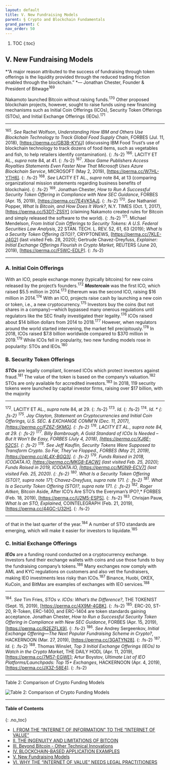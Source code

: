 ```yaml
---
layout: default
title: V. New Fundraising Models  
parent: § Crypto and Blockchain Fundamentals 
grand_parent: C 
nav_order: 50 
---
```

<style>
.dont-break-out {
  /* These are technically the same, but use both */
  overflow-wrap: break-word;
  word-wrap: break-word;

  -ms-word-break: break-all;
  /* This is the dangerous one in WebKit, as it breaks things wherever */
  word-break: break-all;
  /* Instead use this non-standard one: */
  word-break: break-word;
}
</style>

<div class="dont-break-out" markdown="1">

1. TOC
{:toc}

## V. New Fundraising Models
*“A major reason attributed to the success of fundraising through token offerings is the liquidity provided through the reduced trading friction enabled through the blockchain.” *— Jonathan Chester, Founder & President of Bitwage<sup>169</sup>

Nakamoto launched Bitcoin without raising funds.<sup>170</sup> Other proposed blockchain projects, however, sought to raise funds using new financing mechanisms such as Initial Coin Offerings (ICOs), Security Token Offerings (STOs), and Initial Exchange Offerings (IEOs).<sup>171</sup>

***
<sup>165</sup>. *See* Rachel Wolfson, *Understanding How IBM and Others Use Blockchain Technology to Track Global Food Supply Chain*, FORBES (Jul. 11, 2018), [https://perma.cc/GB3B-KYVJ] (discussing IBM Food Trust’s use of blockchain technology to track dozens of food items, such as vegetables and fish, to help retailers identify contamination). 
{: .fs-2}
<sup>166</sup>. LACITY ET AL., *supra* note 84, at 41. 
{: .fs-2}
<sup>167</sup>. *Xbox Game Publishers Access Royalties Statements Even Faster Now That Microsoft Uses Azure Blockchain Service*, MICROSOFT (May 2, 2019), [https://perma.cc/W7HL-YTH6]. 
{: .fs-2}
<sup>168</sup>. *See* LACITY ET AL., *supra* note 84, at 13 (comparing organizational mission statements regarding business benefits of blockchain). 
{: .fs-2}
<sup>169</sup>. Jonathan Chester, *How to Run A Successful Security Token Offering in Compliance with New SEC Guidance*, FORBES (Apr. 15, 2019), [https://perma.cc/7E4VK5AJ]. 
{: .fs-2}
<sup>170</sup>. *See* Nathaniel Popper, *What Is Bitcoin, and How Does It Work?*, N.Y. TIMES (Oct. 1, 2017), [https://perma.cc/53DT-ZS5Y] (claiming Nakamoto created rules for Bitcoin and simply released the software to the world). 
{: .fs-2}
<sup>171</sup>. Michael Mendelson, *From Initial Coin Offerings to Security Tokens: A U.S. Federal Securities Law Analysis*, 22 STAN. TECH. L. REV. 52, 61, 63 (2019); *What Is a Security Token Offering (STO)?*, CRYPTONEWS, [https://perma.cc/7KLE-J4G2] (last visited Feb. 28, 2020); Gertrude Chavez-Dreyfuss, *Explainer: Initial Exchange Offerings Flourish in Crypto Market,* REUTERS (June 20, 2019), [https://perma.cc/F5WC-EDLP].
{: .fs-2}
***

### A. Initial Coin Offerings
With an ICO, people exchange money (typically bitcoins) for new coins released by the project’s founders.<sup>172</sup> ***Mastercoin*** was the first ICO, which raised $5.5 million in 2014.<sup>173</sup> Ethereum was the second ICO, raising $16 million in 2014.<sup>174</sup> With an ICO, projects raise cash by launching a new coin or token, i.e., a new cryptocurrency.<sup>175</sup> Investors buy the coins (but not shares in a company)—which bypassed many onerous regulations until regulators like the SEC finally investigated their legality.<sup>176</sup> ICOs raised about $14 billion dollars from 2014 to 2018.<sup>177</sup> However, when regulators around the world started intervening, the market fell precipitously.<sup>178</sup> In 2018, ICOs raised $7.8 billion worldwide compared to $370 million in 2019.<sup>179</sup> While ICOs fell in popularity, two new funding models rose in popularity: STOs and IEOs.<sup>180</sup>

### B. Security Token Offerings
***STOs*** are legally compliant, licensed ICOs which protect investors against fraud.<sup>181</sup> The value of the token is based on the company’s valuation.<sup>182</sup> STOs are only available for accredited investors.<sup>183</sup> In 2018, 119 security tokens were launched by capital investor firms, raising over $17 billion, with the majority

***
<sup>172</sup>. LACITY ET AL., *supra* note 84, at 29. 
{: .fs-2}
<sup>173</sup>. *Id.* 
{: .fs-2}
<sup>174</sup>. *Id. *
{: .fs-2}
<sup>175</sup>. Jay Clayton, *Statement on Cryptocurrencies and Initial Coin Offerings,* U.S. SEC. & EXCHANGE COMM’N (Dec. 11, 2017), [https://perma.cc/FZ6Z-5KMG]. 
{: .fs-2}
<sup>176</sup>. LACITY ET AL., *supra* note 84, at 29. 
{: .fs-2}
<sup>177</sup>. Billy Bambrough, *A Gold Standard of ICOs Is Needed – But It Won’t Be Easy,* FORBES (July 4, 2018), [https://perma.cc/XJ6E-52C5]. 
{: .fs-2}
<sup>178</sup>. *See* Jeff Kauflin, *Security Tokens Were Supposed to Transform Crypto. So Far, They’ve Flopped.*, FORBES (May 21, 2019), [https://perma.cc/4L4X-BGQ3]. 
{: .fs-2}
<sup>179</sup>. *Funds Raised in 2018,* ICODATA.IO, [https://perma.cc/MKG8-EACW] (last visited Feb. 25, 2020); *Funds Raised in 2019*, ICODATA.IO, [https://perma.cc/MGN9-ECV7] (last visited Feb. 25, 2020). 
{: .fs-2}
<sup>180</sup>. *What Is a Security Token Offering (STO)?, supra* note 171; Chavez-Dreyfuss, *supra* note 171. 
{: .fs-2}
<sup>181</sup>. *What Is a Security Token Offering (STO)?, supra* note 171. 
{: .fs-2}
<sup>182</sup>. Roger Aitken,* Bitcoin Aside, After ICO’s Are STO’s the Everyman’s IPO?,* FORBES (Feb. 18, 2019), [https://perma.cc/U2M5-ESPS]. 
{: .fs-2}
<sup>183</sup>. Chrisjan Pauw, *What Is an STO, Explained,* COINTELEGRAPH (Feb. 21, 2019), [https://perma.cc/44GC-U32H].
{: .fs-2}
***

of that in the last quarter of the year.<sup>184</sup> A number of STO standards are emerging, which will make it easier for investors to liquidate.<sup>185</sup>

### C. Initial Exchange Offerings
***IEOs*** are a funding round conducted on a cryptocurrency exchange. Investors fund their exchange wallets with coins and use those funds to buy the fundraising company’s tokens.<sup>186</sup> Many exchanges now comply with AML and KYC regulations on customers and also vet the fundraisers, making IEO investments less risky than ICOs.<sup>187</sup> Binance, Huobi, OKEX, KuCoin, and BitMax are examples of exchanges with IEO services.<sup>188</sup>

***
<sup>184</sup>. *See* Tim Fries, *STOs v. ICOs: What’s the Difference?*, THE TOKENIST (Sept. 15, 2019), [https://perma.cc/4X9M-4GBK]. 
{: .fs-2}
<sup>185</sup>. ERC-20, ST-20, R-Token, ERC-1400, and ERC-1404 are token standards gaining acceptance. Jonathan Chester, *How to Run a Successful Security Token Offering in Compliance with New SEC Guidance*, FORBES (Apr. 15, 2019), [https://perma.cc/R2EZFLX9]. 
{: .fs-2}
<sup>186</sup>. *See* Andrey Sergeenkov, *Initial Exchange Offering—The Next Popular Fundraising Scheme in Crypto?*, HACKERNOON (Mar. 27, 2019), [https://perma.cc/3GATYN28]. 
{: .fs-2}
<sup>187</sup>. *Id.* 
{: .fs-2}
<sup>188</sup>. Thomas Winslet, *Top 3 Initial Exchange Offerings (IEOs) to Watch in the Crypto Market*, THE DAILY HODL (Apr. 11, 2019), [https://perma.cc/7M57-EGWE]; Artur Boystov, *Ultimate List of IEO Platforms/Launchpads: Top 15+ Exchanges*, HACKERNOON (Apr. 4, 2019), [https://perma.cc/JX3Z-58E4].
{: .fs-2}
***

Table 2: Comparison of Crypto Funding Models

![Table 2: Comparison of Crypto Funding Models](https://statics.bsafes.com/images/papers/crypto-and-blockchain-fundamentals-table-2.png)

***

#### Table of Contents
{: .no_toc}

<ul><li> <a href="/docs/C/crypto-and-blockchain-fundamentals-1/">I. FROM THE “INTERNET OF INFORMATION” TO THE “INTERNET OF VALUE”</a></li><li> <a href="/docs/C/crypto-and-blockchain-fundamentals-2/">II. THE INGENUITY AND LIMITATIONS OF BITCOIN</a></li><li> <a href="/docs/C/crypto-and-blockchain-fundamentals-3/">III. Beyond Bitcoin - Other Technical Innovations</a></li><li> <a href="/docs/C/crypto-and-blockchain-fundamentals-4/">IV. BLOCKCHAIN-BASED APPLICATION EXAMPLES</a></li><li> <a href="/docs/C/crypto-and-blockchain-fundamentals-5/">V. New Fundraising Models</a></li><li> <a href="/docs/C/crypto-and-blockchain-fundamentals-6/">VI. WHY THE “INTERNET OF VALUE” NEEDS LEGAL PRACTITIONERS</a></li></ul>

</div>
